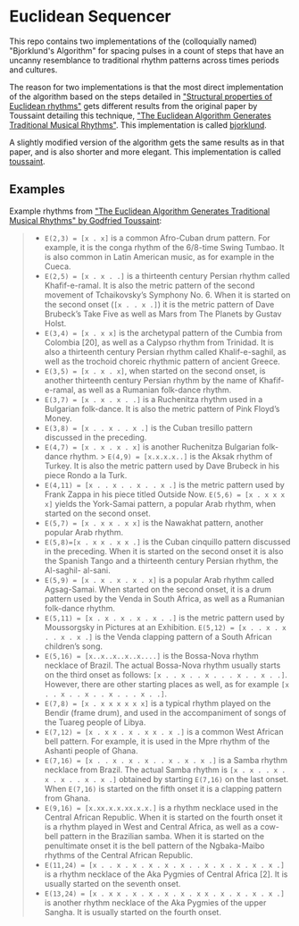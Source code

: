 # Euclidean Sequencer

This repo contains two implementations of the (colloquially named) "Bjorklund's Algorithm" for spacing pulses in a count of steps that have an uncanny resemblance to traditional rhythm patterns across times periods and cultures.

The reason for two implementations is that the most direct implementation of the algorithm based on the steps detailed in ["Structural properties of Euclidean rhythms"](http://student.ulb.ac.be/~ptaslaki/publications/structuralProperties.pdf) gets different results from the original paper by Toussaint detailing this technique, ["The Euclidean Algorithm Generates Traditional Musical Rhythms"](http://cgm.cs.mcgill.ca/~godfried/publications/banff.pdf). This implementation is called [bjorklund](src/coffee/bjorklund.litcoffee).

A slightly modified version of the algorithm gets the same results as in that paper, and is also shorter and more elegant. This implementation is called [toussaint](src/coffee/toussaint.litcoffee).

## Examples

Example rhythms from ["The Euclidean Algorithm Generates Traditional Musical Rhythms" by Godfried Toussaint](http://cgm.cs.mcgill.ca/~godfried/publications/banff.pdf):

> * `E(2,3) = [x . x]` is a common Afro-Cuban drum pattern. For example, it is the conga rhythm of the 6/8-time Swing Tumbao. It is also common in Latin American music, as for example in the Cueca.
> * `E(2,5) = [x . x . .]` is a thirteenth century Persian rhythm called Khafif-e-ramal. It is also the metric pattern of the second movement of Tchaikovsky’s Symphony No. 6. When it is started on the second onset (`[x . . x .]`) it is the metric pattern of Dave Brubeck’s Take Five as well as Mars from The Planets by Gustav Holst.
> * `E(3,4) = [x . x x]` is the archetypal pattern of the Cumbia from Colombia [20], as well as a Calypso rhythm from Trinidad. It is also a thirteenth century Persian rhythm called Khalif-e-saghil, as well as the trochoid choreic rhythmic pattern of ancient Greece.
> * `E(3,5) = [x . x . x]`, when started on the second onset, is another thirteenth century Persian rhythm by the name of Khafif-e-ramal, as well as a Rumanian folk-dance rhythm.
> * `E(3,7) = [x . x . x . .]` is a Ruchenitza rhythm used in a Bulgarian folk-dance. It is also the metric pattern of Pink Floyd’s Money.
> * `E(3,8) = [x . . x . . x .]` is the Cuban tresillo pattern discussed in the preceding.
> * `E(4,7) = [x . x . x . x]` is another Ruchenitza Bulgarian folk-dance rhythm. > `E(4,9) = [x.x.x.x..]` is the Aksak rhythm of Turkey. It is also the metric pattern used by Dave Brubeck in his piece Rondo a la Turk.
> * `E(4,11) = [x . . x . . x . . x .]` is the metric pattern used by Frank Zappa in his piece titled Outside Now. `E(5,6) = [x . x x x x]` yields the York-Samai pattern, a popular Arab rhythm, when started on the second onset.
> * `E(5,7) = [x . x x . x x]` is the Nawakhat pattern, another popular Arab rhythm.
> * `E(5,8)=[x . x x . x x .]` is the Cuban cinquillo pattern discussed in the preceding. When it is started on the second onset it is also the Spanish Tango and a thirteenth century Persian rhythm, the Al-saghil- al-sani.
> * `E(5,9) = [x . x . x . x . x]` is a popular Arab rhythm called Agsag-Samai. When started on the second onset, it is a drum pattern used by the Venda in South Africa, as well as a Rumanian folk-dance rhythm.
> * `E(5,11) = [x . x . x . x . x . .]` is the metric pattern used by Moussorgsky in Pictures at an Exhibition. `E(5,12) = [x . . x . x . . x . x .]` is the Venda clapping pattern of a South African children’s song.
> * `E(5,16) = [x..x..x..x..x....]` is the Bossa-Nova rhythm necklace of Brazil. The actual Bossa-Nova rhythm usually starts on the third onset as follows: `[x . . x . . x . . . x . . x . .]`. However, there are other starting places as well, as for example `[x . . x . . x . . x . . . x . .]`.
> * `E(7,8) = [x . x x x x x x]` is a typical rhythm played on the Bendir (frame drum), and used in the accompaniment of songs of the Tuareg people of Libya.
> * `E(7,12) = [x . x x . x . x x . x .]` is a common West African bell pattern. For example, it is used in the Mpre rhythm of the Ashanti people of Ghana.
> * `E(7,16) = [x . . x . x . x . . x . x . x .]` is a Samba rhythm necklace from Brazil. The actual Samba rhythm is `[x . x . . x . x . x . . x . x .]` obtained by starting `E(7,16)` on the last onset. When `E(7,16)` is started on the fifth onset it is a clapping pattern from Ghana.
> * `E(9,16) = [x.xx.x.x.xx.x.x.]` is a rhythm necklace used in the Central African Republic. When it is started on the fourth onset it is a rhythm played in West and Central Africa, as well as a cow-bell pattern in the Brazilian samba. When it is started on the penultimate onset it is the bell pattern of the Ngbaka-Maibo rhythms of the Central African Republic.
> * `E(11,24) = [x . . x . x . x . x . x . . x . x . x . x . x .]` is a rhythm necklace of the Aka Pygmies of Central Africa [2]. It is usually started on the seventh onset.
> * `E(13,24) = [x . x x . x . x . x . x . x x . x . x . x . x .]` is another rhythm necklace of the Aka Pygmies of the upper Sangha. It is usually started on the fourth onset.